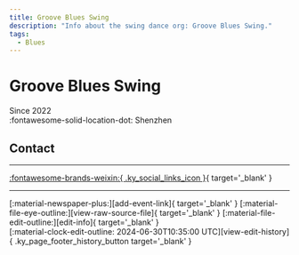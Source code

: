 ```yaml
---
title: Groove Blues Swing
description: "Info about the swing dance org: Groove Blues Swing."
tags:
  - Blues
---
```


# Groove Blues Swing

Since 2022  
:fontawesome-solid-location-dot: Shenzhen  


## Contact


---

 [:fontawesome-brands-weixin:{ .ky_social_links_icon }](# "Groove BluesSwing"){ target='_blank' }

---

<div class="ky_page_footer" markdown>
<div class="ky_page_footer_trailing" markdown="span">
[:material-newspaper-plus:][add-event-link]{ target='_blank' }
[:material-file-eye-outline:][view-raw-source-file]{ target='_blank' }
[:material-file-edit-outline:][edit-info]{ target='_blank' }
</div>
<div class="ky_page_footer_leading" markdown="span">
[:material-clock-edit-outline: 2024-06-30T10:35:00 UTC][view-edit-history]{ .ky_page_footer_history_button target='_blank' }
</div>
</div>

[add-event-link]: https://github.com/swingdance/events/issues/new?assignees=&labels=add+event&projects=&template=02-add_entity.yml&title=%5Bzh_CN%5D%20%3CName%3E&region=zh_CN&province=Guangdong&city=Shenzhen&org_id=groove-blues-swing "Add Event"
[view-raw-source-file]: https://github.com/swingdance/orgs/blob/main/zh_CN/groove-blues-swing.json "View Raw Source File"
[edit-info]: https://github.com/swingdance/orgs/issues/new?assignees=&labels=update+org&projects=&template=03-update_entity.yml&title=%5Bzh_CN%5D%20Groove%20Blues%20Swing&region=zh_CN&id=groove-blues-swing&name=Groove%20Blues%20Swing "Edit Info"

[view-edit-history]: https://github.com/swingdance/orgs/commits/main/zh_CN/groove-blues-swing.json "View Edit History"
